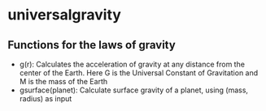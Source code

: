 # universalgravity
## Functions for the laws of gravity

* g(r): Calculates the acceleration of gravity at any distance from the center of the Earth.
		Here G is the Universal Constant of Gravitation and M is the mass of the Earth
* gsurface(planet):	Calculate surface gravity of a planet, using (mass, radius) as input